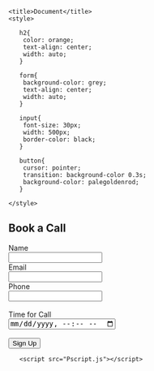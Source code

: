 <!DOCTYPE html>
<html lang="en">
<head>
    
    <title>Document</title>
    <style>
       
       h2{
        color: orange;
        text-align: center;
        width: auto;
       }

       form{
        background-color: grey;
        text-align: center;
        width: auto;
       }

       input{
        font-size: 30px;
        width: 500px;
        border-color: black;
       }

       button{
        cursor: pointer;
        transition: background-color 0.3s;
        background-color: palegoldenrod;
       }

    </style>
</head>
<body>
    <h2>Book a Call</h2>
   <!-- <div id="container"> -->
       <form action="#" onsubmit="onsignup(event)">
            <label >Name</label><br>
            <input type="text" name="username" required><br>
            <label >Email</label><br>
            <input type="email" name="email" required><br>
            <label >Phone</label><br>
            <input type="tel" name="phone" value=""><br><br>
            <label >Time for Call</label><br>
            <input type="datetime-local" name="timeforcall"><br><br>
            <button>Sign Up</button>
       </form>

       <script src="Pscript.js"></script>
    
</body>
</html>
